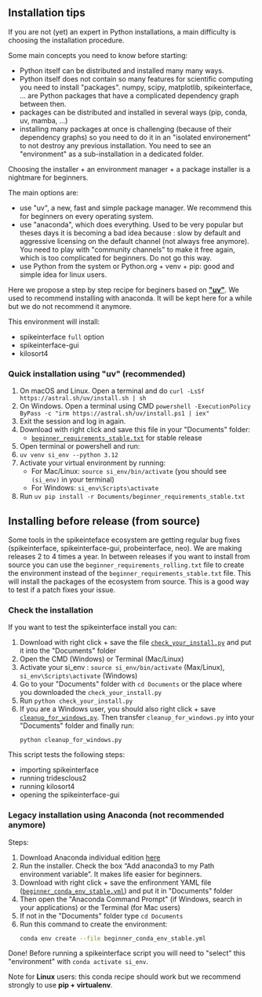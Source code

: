 ## Installation tips

If you are not (yet) an expert in Python installations, a main difficulty is choosing the installation procedure.

Some main concepts you need to know before starting:
 * Python itself can be distributed and installed many many ways.
 * Python itself does not contain so many features for scientific computing you need to install "packages".
   numpy, scipy, matplotlib, spikeinterface, ... are Python packages that have a complicated dependency graph between then.
 * packages can be distributed and installed in several ways (pip, conda, uv, mamba, ...)
 * installing many packages at once is challenging (because of their dependency graphs) so you need to do it in an "isolated environement" to not destroy any previous installation. You need to see an "environment" as a sub-installation in a dedicated folder.

Choosing the installer + an environment manager + a package installer is a nightmare for beginners.

The main options are:
  * use "uv", a new, fast and simple package manager. We recommend this for beginners on every operating system.
  * use "anaconda", which does everything. Used to be very popular but theses days it is becoming
    a bad idea because : slow by default and aggressive licensing on the default channel (not always free anymore).
    You need to play with "community channels" to make it free again, which is too complicated for beginners.
    Do not go this way.
  * use Python from the system or Python.org + venv + pip: good and simple idea for linux users.

Here we propose a step by step recipe for beginers based on [**"uv"**](https://github.com/astral-sh/uv).
We used to recommend installing with anaconda. It will be kept here for a while but we do not recommend it anymore.


This environment will install:
 * spikeinterface `full` option
 * spikeinterface-gui
 * kilosort4


### Quick installation using "uv" (recommended)

1. On macOS and Linux. Open a terminal and do
   `curl -LsSf https://astral.sh/uv/install.sh | sh`
2. On Windows. Open a terminal using CMD
   `powershell -ExecutionPolicy ByPass -c "irm https://astral.sh/uv/install.ps1 | iex"`
3. Exit the session and log in again.
4. Download with right click and save this file in your "Documents" folder:
    * [`beginner_requirements_stable.txt`](https://raw.githubusercontent.com/SpikeInterface/spikeinterface/main/installation_tips/beginner_requirements_stable.txt) for stable release
5. Open terminal or powershell and run:
6. `uv venv si_env --python 3.12`
7. Activate your virtual environment by running:
   - For Mac/Linux: `source si_env/bin/activate` (you should see `(si_env)` in your terminal)
   - For Windows: `si_env\Scripts\activate`
8. Run `uv pip install -r Documents/beginner_requirements_stable.txt`


## Installing before release (from source)

Some tools in the spikeinteface ecosystem are getting regular bug fixes (spikeinterface, spikeinterface-gui, probeinterface, neo).
We are making releases 2 to 4 times a year. In between releases if you want to install from source you can use the `beginner_requirements_rolling.txt` file to create the environment instead of the `beginner_requirements_stable.txt` file. This will install the packages of the ecosystem from source.
This is a good way to test if a patch fixes your issue.


### Check the installation

If you want to test the spikeinterface install you can:

1. Download with right click + save the file [`check_your_install.py`](https://raw.githubusercontent.com/SpikeInterface/spikeinterface/main/installation_tips/check_your_install.py)
    and put it into the "Documents" folder
2. Open the CMD (Windows) or Terminal (Mac/Linux)
3. Activate your si_env : `source si_env/bin/activate` (Max/Linux), `si_env\Scripts\activate` (Windows)
4. Go to your "Documents" folder with `cd Documents` or the place where you downloaded the `check_your_install.py`
5. Run `python check_your_install.py`
6. If you are a Windows user, you should also right click + save [`cleanup_for_windows.py`](https://raw.githubusercontent.com/SpikeInterface/spikeinterface/main/installation_tips/cleanup_for_windows.py). Then transfer `cleanup_for_windows.py` into your "Documents" folder and finally run:
   ```
   python cleanup_for_windows.py
   ```

This script tests the following steps:
  * importing spikeinterface
  * running tridesclous2
  * running kilosort4
  * opening the spikeinterface-gui


### Legacy installation using Anaconda (not recommended anymore)

Steps:

1. Download Anaconda individual edition [here](https://www.anaconda.com/download)
2. Run the installer. Check the box “Add anaconda3 to my Path environment variable”. It makes life easier for beginners.
3. Download with right click + save the enfironment YAML file ([`beginner_conda_env_stable.yml`](https://raw.githubusercontent.com/SpikeInterface/spikeinterface/main/installation_tips/beginner_conda_env_stable.yml)) and put it in "Documents" folder
4. Then open the "Anaconda Command Prompt" (if Windows, search in your applications) or the Terminal (for Mac users)
5. If not in the "Documents" folder type `cd Documents`
6. Run this command to create the environment:
   ```bash
   conda env create --file beginner_conda_env_stable.yml
   ```

Done! Before running a spikeinterface script you will need to "select" this "environment" with `conda activate si_env`.

Note for **Linux** users: this conda recipe should work but we recommend strongly to use **pip + virtualenv**.
